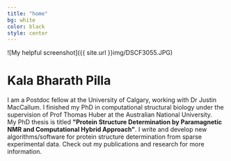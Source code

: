 ```yaml
---
title: "home"
bg: white
color: black
style: center
---
```


![My helpful screenshot]({{ site.url }}img/DSCF3055.JPG) 

# Kala Bharath Pilla 

I am a Postdoc fellow at the University of Calgary, working  with Dr Justin MacCallum.
I finished my PhD in computational structural biology under the supervision of Prof Thomas Huber at the Australian National University. <br>
My PhD thesis is titled **"Protein Structure Determination by Paramagnetic NMR and Computational Hybrid Approach"**.
I write and develop new algorithms/software for protein structure determination from sparse experimental data. Check out my publications and research for more information.
